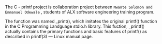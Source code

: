 The C - printf project is collaboration project between `Nwante Solomon and Emmanuel Odewale` , students of ALX software engineering training program.

The function was named _print(), which imitates the original printf() function in the C Programming Landguage stdio.h library. This fuction, _printf() actually contains the primary functions and basic features of printf() as described in printf(3) — Linux manual page.
